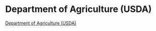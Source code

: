 # Department of Agriculture (USDA)

[Department of Agriculture (USDA)](https://www.section508.gov/manage/section-508-assessment/2024/appendix-c-entity-summary/?id=USDA)
